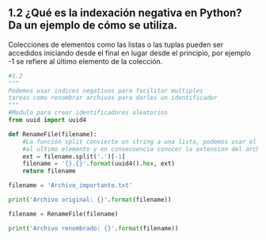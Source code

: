 ## 1.2 ¿Qué es la indexación negativa en Python? Da un ejemplo de cómo se utiliza.
Colecciones de elementos como las listas o las tuplas pueden ser accedidos iniciando desde el final en lugar desde el principio, 
por ejemplo -1 se refiere al último elemento de la colección.
```python
#1.2
"""
Podemos usar indices negativos para facilitar multiples 
tareas como renombrar archivos para darles un identificador
"""
#Modulo para crear identificadores aleatorios
from uuid import uuid4

def RenameFile(filename):
    #La función split convierte un string a una lista, podemos usar el indice -1 para acceder
    #al ultimo elemento y en consecuencia conocer la extension del archivo
    ext = filename.split('.')[-1]
    filename = '{}.{}'.format(uuid4().hex, ext)
    return filename

filename = 'Archivo_importante.txt'

print('Archivo original: {}'.format(filename))

filename = RenameFile(filename)

print('Archivo renombrado: {}'.format(filename))
```
